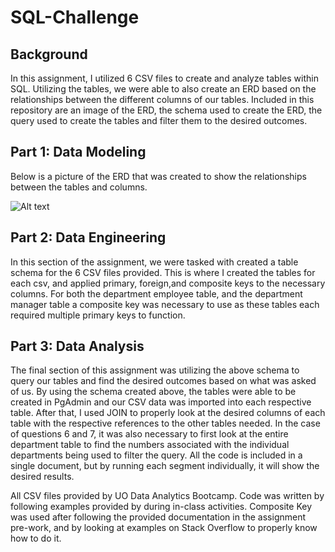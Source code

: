 # SQL-Challenge

## Background 
In this assignment, I utilized 6 CSV files to create and analyze tables within SQL. Utilizing the tables, we were able to also create an ERD based on the relationships between the different columns of our tables. Included in this repository are an image of the ERD, the schema used to create the ERD, the query used to create the tables and filter them to the desired outcomes. 

## Part 1: Data Modeling
Below is a picture of the ERD that was created to show the relationships between the tables and columns. 

![Alt text](employee_ERD-1.png)

## Part 2: Data Engineering 
In this section of the assignment, we were tasked with created a table schema for the 6 CSV files provided. This is where I created the tables for each csv, and applied primary, foreign,and composite keys to the necessary columns. For both the department employee table, and the department manager table a composite key was necessary to use as these tables each required multiple primary keys to function. 

## Part 3: Data Analysis
The final section of this assignment was utilizing the above schema to query our tables and find the desired outcomes based on what was asked of us. By using the schema created above, the tables were able to be created in PgAdmin and our CSV data was imported into each respective table. After that, I used JOIN to properly look at the desired columns of each table with the respective references to the other tables needed. In the case of questions 6 and 7, it was also necessary to first look at the entire department table to find the numbers associated with the individual departments being used to filter the query. All the code is included in a single document, but by running each segment individually, it will show the desired results. 

All CSV files provided by UO Data Analytics Bootcamp. Code was written by following examples provided by during in-class activities. Composite Key was used after following the provided documentation in the assignment pre-work, and by looking at examples on Stack Overflow to properly know how to do it. 